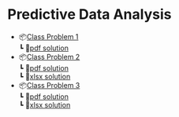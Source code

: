 # Predictive Data Analysis

[//]: # (1. [Class Problem 1]&#40;/Class_Problem_1&#41;)

[//]: # (2. [Class Problem 2]&#40;/Class_Problem_2&#41;)

[//]: # (3. [Class Problem 3]&#40;/Class_Problem_3&#41;)

* 📦[Class Problem 1](/Class_Problem_1/)<br>
  ┗ 📜[pdf solution](/Class_Problem_1/PDA_CLASS_PROBLEM_1_SOLUTION.pdf)
* 📦[Class Problem 2](/Class_Problem_2/)<br>
  ┗ 📜[pdf solution](/Class_Problem_2/PDA_CLASS_PROBLEM_2_SOLUTION.pdf)<br>
  ┗ 📜[xlsx solution](/Class_Problem_2/PDA_CLASS_PROBLEM_2_SOLUTION.xlsx)
* 📦[Class Problem 3](/Class_Problem_3/)<br>
  ┗ 📜[pdf solution](/Class_Problem_3/PDA_CLASS_PROBLEM_3_SOLUTION.pdf)<br>
  ┗ 📜[xlsx solution](/Class_Problem_3/PDA_CLASS_PROBLEM_3_SOLUTION.xlsx)